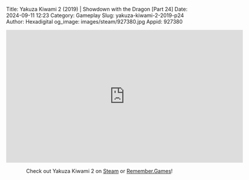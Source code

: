 Title: Yakuza Kiwami 2 (2019) | Showdown with the Dragon [Part 24]
Date: 2024-09-11 12:23
Category: Gameplay
Slug: yakuza-kiwami-2-2019-p24
Author: Hexadigital
og_image: images/steam/927380.jpg
Appid: 927380

<center><iframe src="https://www.youtube.com/embed/mWvP2i8vvYo?feature=oembed" allow="accelerometer; autoplay; encrypted-media; gyroscope; picture-in-picture" width="640" height="360" frameborder="0"></iframe>

Check out Yakuza Kiwami 2 on [Steam](https://store.steampowered.com/app/927380/?curator_clanid=34633900) or [Remember.Games](https://remember.games/game/344/yakuza-kiwami-2/)!</center>